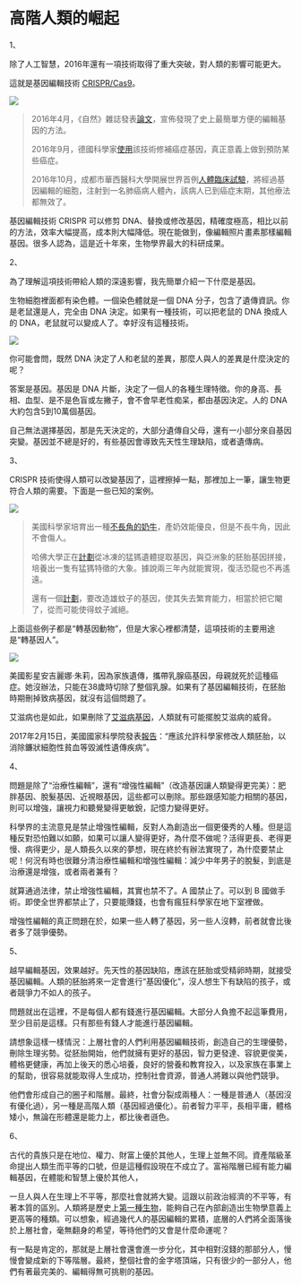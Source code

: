 # 高階人類的崛起

1、

除了人工智慧，2016年還有一項技術取得了重大突破，對人類的影響可能更大。

這就是基因編輯技術 [CRISPR/Cas9](http://baike.baidu.com/item/crispr%2Fcas9/13352392)。

![](http://www.ruanyifeng.com/blogimg/asset/2017/bg2017022801.jpg)

> 2016年4月，《自然》雜誌發表[論文](http://news.bioon.com/article/6681777.html)，宣佈發現了史上最簡單方便的編輯基因的方法。
>
> 2016年9月，德國科學家[使用](http://news.bioon.com/article/6689215.html)該技術修補癌症基因，真正意義上做到預防某些癌症。
>
> 2016年10月，成都市華西醫科大學開展世界首例[人體臨床試驗](http://news.bioon.com/article/6692793.html)，將經過基因編輯的細胞，注射到一名肺癌病人體內，該病人已到癌症末期，其他療法都無效了。

基因編輯技術 CRISPR 可以修剪 DNA、替換或修改基因，精確度極高，相比以前的方法，效率大幅提高，成本則大幅降低。現在能做到，像編輯照片畫素那樣編輯基因。很多人認為，這是近十年來，生物學界最大的科研成果。

2、

為了理解這項技術帶給人類的深遠影響，我先簡單介紹一下什麼是基因。

生物細胞裡面都有染色體。一個染色體就是一個 DNA 分子，包含了遺傳資訊。你是老鼠還是人，完全由 DNA 決定。如果有一種技術，可以把老鼠的 DNA 換成人的 DNA，老鼠就可以變成人了。幸好沒有這種技術。

![](http://www.ruanyifeng.com/blogimg/asset/2017/bg2017022802.jpg)

你可能會問，既然 DNA 決定了人和老鼠的差異，那麼人與人的差異是什麼決定的呢？

答案是基因。基因是 DNA 片斷，決定了一個人的各種生理特徵。你的身高、長相、血型、是不是色盲或左撇子，會不會早老性痴呆，都由基因決定。人的 DNA 大約包含5到10萬個基因。

自己無法選擇基因，那是先天決定的，大部分遺傳自父母，還有一小部分來自基因突變。基因並不總是好的，有些基因會導致先天性生理缺陷，或者遺傳病。

3、

CRISPR 技術使得人類可以改變基因了，這裡擦掉一點，那裡加上一筆，讓生物更符合人類的需要。下面是一些已知的案例。

![](http://www.ruanyifeng.com/blogimg/asset/2017/bg2017022803.jpg)

> 美國科學家培育出一種[不長角的奶牛](http://news.bioon.com/article/6698579.html)，產奶效能優良，但是不長牛角，因此不會傷人。
>
> 哈佛大學正在[計劃](http://news.bioon.com/article/6698345.html)從冰凍的猛獁遺體提取基因，與亞洲象的胚胎基因拼接，培養出一隻有猛獁特徵的大象。據說兩三年內就能實現，復活恐龍也不再遙遠。
>
> 還有一個[計劃](http://news.bioon.com/article/6678594.html)，要改造雄蚊子的基因，使其失去繁育能力，相當於把它閹了，從而可能使得蚊子滅絕。

上面這些例子都是“轉基因動物”，但是大家心裡都清楚，這項技術的主要用途是“轉基因人”。

![](http://www.ruanyifeng.com/blogimg/asset/2017/bg2017022804.jpg)

美國影星安吉麗娜·朱莉，因為家族遺傳，攜帶乳腺癌基因，母親就死於這種癌症。她沒辦法，只能在38歲時切除了整個乳腺。如果有了基因編輯技術，在胚胎時期刪掉致病基因，就沒有這個問題了。

艾滋病也是如此，如果刪除了[艾滋病基因](http://www.stdaily.com/index/kejixinwen/2016-12/20/content_486834.shtml)，人類就有可能擺脫艾滋病的威脅。

2017年2月15日，美國國家科學院發表[報告](http://digitalpaper.stdaily.com/http_www.kjrb.com/kjrb/html/2017-02/16/content_362296.htm?div=-1)：“應該允許科學家修改人類胚胎，以消除鐮狀細胞性貧血等毀滅性遺傳疾病”。

4、

問題是除了“治療性編輯”，還有“增強性編輯”（改造基因讓人類變得更完美）：肥胖基因、脫髮基因、近視眼基因，這些都可以刪除。那些跟感知能力相關的基因，則可以增強，讓視力和聽覺變得更敏銳，記憶力變得更好。

科學界的主流意見是禁止增強性編輯，反對人為創造出一個更優秀的人種。但是這種反對恐怕難以如願，如果可以讓人變得更好，為什麼不做呢？活得更長、老得更慢、病得更少，是人類長久以來的夢想，現在終於有辦法實現了，為什麼要禁止呢！何況有時也很難分清治療性編輯和增強性編輯：減少中年男子的脫髮，到底是治療還是增強，或者兩者兼有？

就算通過法律，禁止增強性編輯，其實也禁不了。A 國禁止了。可以到 B 國做手術。即使全世界都禁止了，只要能賺錢，也會有瘋狂科學家在地下室裡做。

增強性編輯的真正問題在於，如果一些人轉了基因，另一些人沒轉，前者就會比後者多了競爭優勢。

5、

越早編輯基因，效果越好。先天性的基因缺陷，應該在胚胎或受精卵時期，就接受基因編輯。人類的胚胎將來一定會進行“基因優化”，沒人想生下有缺陷的孩子，或者競爭力不如人的孩子。

問題就出在這裡，不是每個人都有錢進行基因編輯。大部分人負擔不起這筆費用，至少目前是這樣。只有那些有錢人才能進行基因編輯。

請想象這樣一樣情況：上層社會的人們利用基因編輯技術，創造自己的生理優勢，刪除生理劣勢。從胚胎開始，他們就擁有更好的基因，智力更發達、容貌更俊美，體格更健康，再加上後天的悉心培養，良好的營養和教育投入，以及家族在事業上的幫助，很容易就能取得人生成功，控制社會資源，普通人將難以與他們競爭。

他們會形成自己的圈子和階層。最終，社會分裂成兩種人：一種是普通人（基因沒有優化過），另一種是高階人類（基因經過優化）。前者智力平平，長相平庸，體格矮小，無論在形體還是能力上，都比後者遜色。

6、

古代的貴族只是在地位、權力、財富上優於其他人，生理上並無不同。資產階級革命提出人類生而平等的口號，但是這種假設現在不成立了。富裕階層已經有能力編輯基因，在體能和智慧上優於其他人，

一旦人與人在生理上不平等，那麼社會就將大變。這跟以前政治經濟的不平等，有著本質的區別。人類將是歷史上[第一種生物](https://www.theguardian.com/science/2016/dec/02/kazuo-ishiguro-were-coming-close-to-the-point-where-we-can-create-people-who-are-superior-to-others)，能夠自己在內部創造出生物學意義上更高等的種類。可以想象，經過幾代人的基因編輯的累積，底層的人們將全面落後於上層社會，毫無翻身的希望，等待他們的又會是什麼命運呢？

有一點是肯定的，那就是上層社會還會進一步分化，其中相對沒錢的那部分人，慢慢會變成新的下等階層。最終，整個社會的金字塔頂端，只有很少的一部分人，他們有著最完美的、編輯得無可挑剔的基因。
